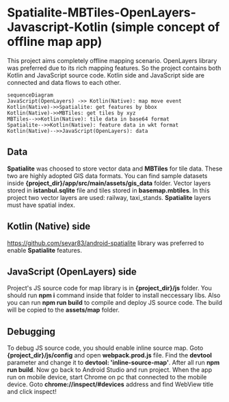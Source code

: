 # Spatialite-MBTiles-OpenLayers-Javascript-Kotlin (simple concept of offline map app)

This project aims completely offline mapping scenario. OpenLayers library was preferred due to its rich mapping features. So the project contains both Kotlin and JavaScript source code. Kotlin side and JavaScript side are connected and data flows to each other.

```mermaid
sequenceDiagram
JavaScript(OpenLayers) ->> Kotlin(Native): map move event
Kotlin(Native)->>Spatialite: get features by bbox
Kotlin(Native)->>MBTiles: get tiles by xyz
MBTiles-->>Kotlin(Native): tile data in base64 format
Spatialite-->>Kotlin(Native): feature data in wkt format
Kotlin(Native)-->>JavaScript(OpenLayers): data
```


## Data
 **Spatialite** was choosed to store vector data and  **MBTiles** for tile data. These two are highly adopted GIS data formats. You can find sample datasets inside **{project_dir}/app/src/main/assets/gis_data** folder. Vector layers stored in **istanbul.sqlite** file and tiles stored in **basemap.mbtiles**. In this project two vector layers are used: railway, taxi_stands. **Spatialite** layers must have spatial index.

## Kotlin (Native) side

https://github.com/sevar83/android-spatialite library was preferred to enable **Spatialite** features.

## JavaScript (OpenLayers) side
Project's JS source code for map library is in **{project_dir}/js** folder. You should run **npm i** command inside that folder to install neccessary libs. Also you can run **npm run build** to compile and deploy JS source code. The build will be copied to the **assets/map** folder. 

## Debugging
To debug JS source code, you should enable inline source map. Goto **{project_dir}/js/config** and open **webpack.prod.js** file. Find the **devtool** parameter and change it to **devtool: 'inline-source-map'**. After all run **npm run build**. Now go back to Android Studio and run project. When the app run on mobile device, start Chrome on pc that connected to the mobile device. Goto **chrome://inspect/#devices** address and find WebView title and click inspect!
